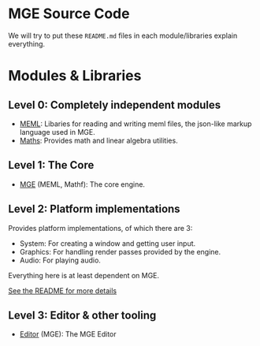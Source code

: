 # MGE Source Code
We will try to put these `README.md` files in each module/libraries explain everything.

# Modules & Libraries

## Level 0: Completely independent modules
- [MEML](MEML/): Libaries for reading and writing meml files, the json-like markup language used in MGE.
- [Maths](Maths/): Provides math and linear algebra utilities.

## Level 1: The Core
- [MGE](MGE/) (MEML, Mathf): The core engine.

## Level 2: Platform implementations
Provides platform implementations, of which there are 3:
- System: For creating a window and getting user input.
- Graphics: For handling render passes provided by the engine.
- Audio: For playing audio.

Everything here is at least dependent on MGE.

[See the README for more details](Platforms/)

## Level 3: Editor & other tooling
- [Editor](Editor/) (MGE): The MGE Editor
